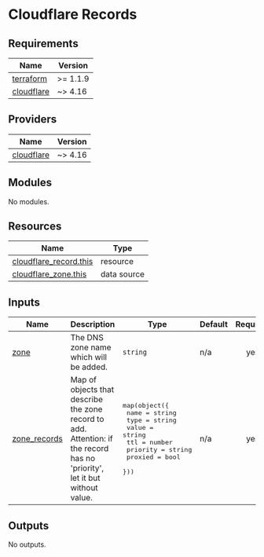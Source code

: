 # Cloudflare Records

<!-- markdownlint-disable MD033 -->
<!-- BEGIN_TF_DOCS -->
## Requirements

| Name | Version |
|------|---------|
| <a name="requirement_terraform"></a> [terraform](#requirement\_terraform) | >= 1.1.9 |
| <a name="requirement_cloudflare"></a> [cloudflare](#requirement\_cloudflare) | ~> 4.16 |

## Providers

| Name | Version |
|------|---------|
| <a name="provider_cloudflare"></a> [cloudflare](#provider\_cloudflare) | ~> 4.16 |

## Modules

No modules.

## Resources

| Name | Type |
|------|------|
| [cloudflare_record.this](https://registry.terraform.io/providers/cloudflare/cloudflare/latest/docs/resources/record) | resource |
| [cloudflare_zone.this](https://registry.terraform.io/providers/cloudflare/cloudflare/latest/docs/data-sources/zone) | data source |

## Inputs

| Name | Description | Type | Default | Required |
|------|-------------|------|---------|:--------:|
| <a name="input_zone"></a> [zone](#input\_zone) | The DNS zone name which will be added. | `string` | n/a | yes |
| <a name="input_zone_records"></a> [zone\_records](#input\_zone\_records) | Map of objects that describe the zone record to add. Attention: if the record has no 'priority', let it but without value. | <pre>map(object({<br>    name     = string<br>    type     = string<br>    value    = string<br>    ttl      = number<br>    priority = string<br>    proxied  = bool<br>  }))</pre> | n/a | yes |

## Outputs

No outputs.
<!-- END_TF_DOCS -->
<!-- markdownlint-enable MD033 -->

